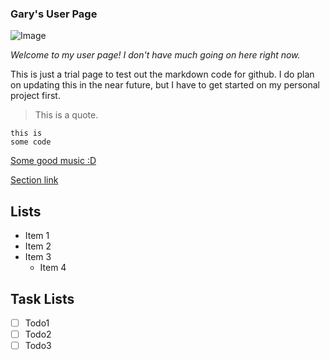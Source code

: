 ### Gary's User Page
![Image](https://i.imgur.com/hVcII7n.png)

*Welcome to my user page! I don't have much going on here right now.*

This is just a trial page to test out the markdown code for github. I do plan on updating this in the near future, but I have to get started on my personal project first.

> This is a quote.

```
this is
some code
```

[Some good music :D](https://www.youtube.com/watch?v=95PKXi5HFuI)

[Section link](https://github.com/garylli/lab1_cse110/blob/main/README.md#lab1_cse110)

## Lists
- Item 1
- Item 2
- Item 3
  - Item 4
  
## Task Lists
- [ ] Todo1
- [ ] Todo2
- [ ] Todo3
